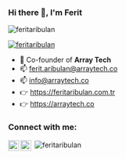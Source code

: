 ### Hi there 👋, I'm Ferit
<p align="left"> <img src="https://komarev.com/ghpvc/?username=feritaribulan&label=Profile%20views&color=0e75b6&style=flat" alt="feritaribulan" /> </p>
<p align="left"> <a href="https://github.com/ryo-ma/github-profile-trophy"><img src="https://github-profile-trophy.vercel.app/?username=feritaribulan" alt="feritaribulan" /></a> </p>

- 🔭  Co-founder of **Array Tech** <br>
- 📫  ferit.aribulan@arraytech.co  <br>
- 📫  info@arraytech.co <br>
- 👉  https://feritaribulan.com.tr  <br>
- 👉  https://arraytech.co  <br>

### Connect with me:
[<img align="left" alt="feritaribulan | LinkedIn" width="22px" src="https://cdn.jsdelivr.net/npm/simple-icons@v3/icons/linkedin.svg" />](https://www.linkedin.com/in/feritaribulan/)
[<img align="left" alt="feritaribulan | Instagram" width="22px" src="https://cdn.jsdelivr.net/npm/simple-icons@v3/icons/instagram.svg" />](https://www.instagram.com/frtarbln/)

<p>&nbsp;<img align="center" src="https://github-readme-stats.vercel.app/api?username=feritaribulan&show_icons=true&locale=en" alt="feritaribulan" /></p>
